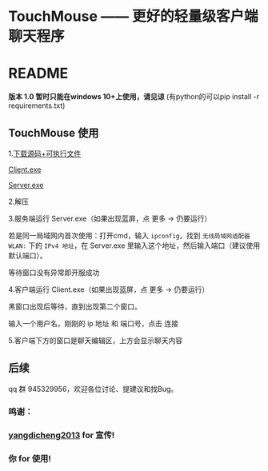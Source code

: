 # TouchMouse —— 更好的轻量级客户端聊天程序
# README

**版本 1.0 暂时只能在windows 10+上使用，请见谅**
(有python的可以pip install -r requirements.txt)

## TouchMouse 使用

1.[下载源码+可执行文件](https://easylink.cc/8s4tnv)

[Client.exe](https://easylink.cc/opvhx4)

[Server.exe](https://easylink.cc/f37a1)

2.解压

3.服务端运行 Server.exe（如果出现蓝屏，点 更多 -> 仍要运行）

若是同一局域网内首次使用：打开cmd，输入 `ipconfig`，找到 `无线局域网适配器 WLAN:` 下的 `IPv4 地址`，在 Server.exe 里输入这个地址，然后输入端口（建议使用默认端口）。

等待窗口没有异常即开服成功

4.客户端运行 Client.exe（如果出现蓝屏，点 更多 -> 仍要运行）

黑窗口出现后等待，直到出现第二个窗口。

输入一个用户名，刚刚的 ip 地址 和 端口号，点击 连接

5.客户端下方的窗口是聊天编辑区，上方会显示聊天内容

## 后续

qq 群 945329956，欢迎各位讨论、提建议和找Bug。

### 鸣谢：

### [yangdicheng2013](https://www.luogu.com.cn/user/1268479) for 宣传!

### 你 for 使用!

